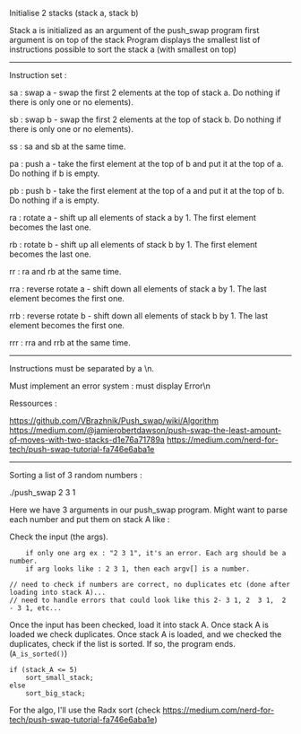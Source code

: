 Initialise 2 stacks (stack a, stack b)

Stack a is initialized as an argument of the push_swap program
first argument is on top of the stack
Program displays the smallest list of instructions possible to sort the stack a (with smallest on top)

----------------------------------------------------------------------------------
Instruction set :

sa : swap a - swap the first 2 elements at the top of stack a. Do nothing if there
is only one or no elements).

sb : swap b - swap the first 2 elements at the top of stack b. Do nothing if there
is only one or no elements).

ss : sa and sb at the same time.

pa : push a - take the first element at the top of b and put it at the top of a. Do
nothing if b is empty.

pb : push b - take the first element at the top of a and put it at the top of b. Do
nothing if a is empty.

ra : rotate a - shift up all elements of stack a by 1. The first element becomes
the last one.

rb : rotate b - shift up all elements of stack b by 1. The first element becomes
the last one.

rr : ra and rb at the same time.

rra : reverse rotate a - shift down all elements of stack a by 1. The last element
becomes the first one.

rrb : reverse rotate b - shift down all elements of stack b by 1. The last element
becomes the first one.

rrr : rra and rrb at the same time.

-----------------------------------------------------------------------------------

Instructions must be separated by a \n.

Must implement an error system : must display Error\n

Ressources :

https://github.com/VBrazhnik/Push_swap/wiki/Algorithm
https://medium.com/@jamierobertdawson/push-swap-the-least-amount-of-moves-with-two-stacks-d1e76a71789a
https://medium.com/nerd-for-tech/push-swap-tutorial-fa746e6aba1e

-----------------------------------------------------------------------------------

Sorting a list of 3 random numbers :

./push_swap 2 3 1

Here we have 3 arguments in our push_swap program.
Might want to parse each number and put them on stack A like :

Check the input (the args).
```
	if only one arg ex : "2 3 1", it's an error. Each arg should be a number.
	if arg looks like : 2 3 1, then each argv[] is a number.

// need to check if numbers are correct, no duplicates etc (done after loading into stack A)...
// need to handle errors that could look like this 2- 3 1, 2  3 1,  2 - 3 1, etc...
```

Once the input has been checked, load it into stack A.
Once stack A is loaded we check duplicates.
Once stack A is loaded, and we checked the duplicates, check if the list is sorted. If so, the program ends. (```A_is_sorted()```)
```
if (stack_A <= 5)
	sort_small_stack;
else
	sort_big_stack;
```

For the algo, I'll use the Radx sort (check https://medium.com/nerd-for-tech/push-swap-tutorial-fa746e6aba1e)
